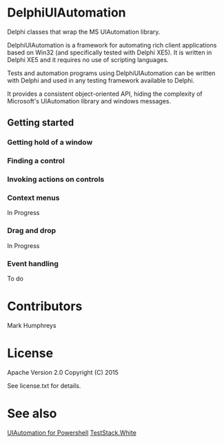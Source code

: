# DelphiUIAutomation
Delphi classes that wrap the MS UIAutomation library.

DelphiUIAutomation is a framework for automating rich client applications based on Win32 (and specifically tested with Delphi XE5). It is written in Delphi XE5 and it requires no use of scripting languages.

Tests and automation programs using DelphiUIAutomation can be written with Delphi and used in any testing framework available to Delphi.

It provides a consistent object-oriented API, hiding the complexity of Microsoft's UIAutomation library and windows messages.

## Getting started

### Getting hold of a window
### Finding a control
### Invoking actions on controls
### Context menus
In Progress
### Drag and drop
In Progress
### Event handling
To do

# Contributors
Mark Humphreys

# License
Apache Version 2.0 Copyright (C) 2015

See license.txt for details.

# See also
[UIAutomation for Powershell](http://uiautomation.codeplex.com/documentation)
[TestStack.White](https://github.com/TestStack/White)
